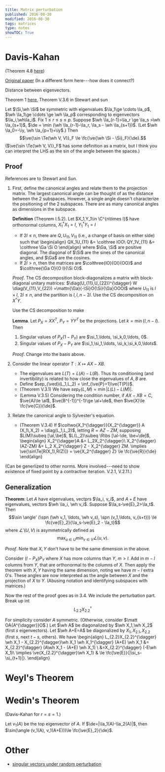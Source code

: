 ```yaml
---
title: Matrix perturbation
published: 2016-08-30
modified: 2016-08-30
tags: matrices
type: notes
showTOC: True
---
```


# Davis-Kahan

(Theorem 4.8 [here](http://ocw.mit.edu/courses/mathematics/18-s997-high-dimensional-statistics-spring-2015/lecture-notes/MIT18_S997S15_Chapter4.pdf))

[Original paper](http://epubs.siam.org/doi/pdf/10.1137/0707001) (In a different form here---how does it connect?)

Distance between eigenvectors.

Theorem 1 [here](http://www.statslab.cam.ac.uk/~yy366/index_files/Biometrika-2015-Yu-biomet_asv008.pdf), Theorem V.3.6 in Stewart and sun

Let $\Si,\wh \Si$ be symmetric with eigenvalues $\la_1\ge \cdots \la_p$, $\wh \la_1\ge \cdots \ge \wh \la_p$ corresponding to eigenvectors $\la_i,\wh\la_i$. Fix $1\le r\le s\le p$. Suppose $\wh \la_{r-1}>\la_r \ge \la_s >\wh \la_{s+1}$, $\de = \min (\wh \la_{r-1}-\la_r, \la_s - \wh \la_{s+1})$. (Let $\wh \la_0=-\iy, \wh \la_{p+1}=\iy$.) Then 
$$\ve{\sin \Te(\wh V, V)}_F \le \fc{\ve{\wh \Si - \Si}_F}{\de}.$$
($\ve{\sin \Te(\wh V, V)}_F$ has some definition as a matrix, but I think you can interpret the LHS as the sin of the angle between the spaces.)

## Proof

References are to Stewart and Sun.

1.  First, define the canonical angles and relate them to the projection matrix. The largest canonical angle can be thought of as the distance between the 2 subspaces. However, a single angle doesn't characterize the positioning of the 2 subspaces. There are as many canonical angles as dimensions in the subspace.
	
	**Definition** (Theorem I.5.2). Let $X_1,Y_1\in \C^{n\times l}$ have orthonormal columns, $X_1^{\dagger}X_1=I$, $Y_1^{\dagger}Y_1=I$
	
	* If $2l\le n$, there are $Q,U_{11}, V_{11}$ (i.e., a change of basis on either side) such that 
	\begin{align}
	QX_1U_{11} &= \colthree IOO\\
	QY_1V_{11} &= \colthree \Ga \Si O
	\end{align}
	where $\Ga, \Si$ are positive diagonal. The diagonal of $\Si$ are the sines of the canonical angles, and $\Ga$ are the cosines.
	* If $2l>n$, then the matrices are $\colthree{IO}{OI}{OO}$ and $\colthree{\Ga O}{O I}{\Si O}$.
	
	*Proof*. The CS decomposition block-diagonalizes a matrix with block-diagonal unitary matrices: $\diag(U_{11},U_{22})^{\dagger} W \diag(V_{11},V_{22}) =\mattn{\Ga}{-\Si}O{\Si}{\Ga}OOOI$ where $U_{11}$ is $l\times l$, $2l\le n$, and the partition is $l,l,n-2l$. Use the CS decomposition on $X^{\dagger}Y$.
	
	Use the CS decomposition to make 
	
	**Lemma**. Let $P_X=XX^T$, $P_Y=YY^T$ be the projections. Let $k=\min \{l,n-l\}$. Then 
	
	1. Singular values of $P_X(1-P_Y)$ are $\si_1,\ldots, \si_k,0,\ldots, 0$. 
	2. Singular values of $P_X-P_Y$ are $\si_1,\si_1,\ldots, \si_k,\si_k,0,\ldots$.
	
	*Proof*. Change into the basis above.
2. Consider the linear operator $T:X\mapsto AX-XB$. 

    * The eigenvalues are $L(T)=L(A)-L(B)$. Thus its conditioning (and invertibility) is related to how close the eigenvalues of $A,B$ are.
	* Define $sep_{\ved}(L_1,L_2) = \inf_{\ve{P}=1}\ve{T(P)}$.
	* (Theorem V.3.1) We have $sep_F(L,M) = \min |L(L) - L(M)|$.
	* (Lemma V.3.5) Considering the condition number, if $AX-XB=C$, $\ve{A}\le \al$, $\ve{B^{-1}}^{-1}\ge \al+\de$, then $\ve{X}\le \fc{\ve{C}}{\de}$.
3.  Relate the canonical angle to Sylvester's equation.

    *   (Theorem V.3.4) If $\coltwo{X_1^{\dagger}}{X_2^{\dagger}} A (X_1\,X_2) = \diag(L_1,L_2)$, letting $R=AZ-ZM$, supposing $L(M)\subeq [\al,\be]$, $L(L_2)\subeq \R\bs [\al-\de, \be+\de]$, 
		\begin{align}
		X_2^{\dagger}A &= L_2X_2^{\dagger}\\
		X_2^{\dagger}(AZ-ZM) &= L_2 X_2^{\dagger} Z - X_2^{\dagger} ZM.
		\implies \ve{\sin\Te[R(X_1),R(Z)]} = \ve{X_2^{\dagger} Z} \le \fc{\ve{R}}{\de}
		\end{align}

(Can be generlized to other norms. More involved---need to show existence of fixed point by a contractive iteration. V.2.1, V.2.11.)

## Generalization

**Theorem**: Let $A$ have eigenvalues, vectprs $\la_i, v_i$, and $A+E$ have eigenvalues, vectors $\wh \la_i, \wh v_i$. Suppose $\la_s-\ve{E}_2>\la_t$. Then 
$$\sin \angle' (\spn (\wh v_1, \ldots, \wh v_s), \spn (v_1,\ldots, v_{s+t})) \le \fc{ve{E}_2}{\la_s-\ve{E}_2 - \la_t}$$
where $\angle'(U,V)$ is asymmetrically defined as 
$$
\max_{u\in U}\min_{v\in V} \angle(u,v).
$$

*Proof*. Note that $X, Y$ don't have to be the same dimension in the above. 

Consider $(I-P_X)P_Y$ where $X$ has more columns than $Y$, $m>l$. Add in $m-l$ columns from $Y$, that are orthonormal to the columns of $X$. Then apply the theorem with $X,Y$ having the same dimension, noting we have $m-l$ extra 0's. These angles are now interpreted as the angle between $X$ and the projection of $X$ to $Y$. (Abusing notation and identifying subspaces with matrices.)

Now the rest of the proof goes as in 3.4. We include the perturbation part. Break up int
$$
L_{2.2} X_{2.2}^{\dagger}
$$

For simplicity consider $A$ symmetric. (Otherwise, consider $\matt OA{A^{\dagger}}O$.) Let $\wh A$ be diagonalized by $\wh X_1,\wh X_2$ (first $s$ eigenvectors). Let $\wh A+E=A$ be diagonalized by $X_1,X_{2.1},X_{2.2}$ (first $s$, next $t-s$, others). We have
\begin{align}
L_{2.2}X_{2.2}^{\dagger} \wh X_1 - X_{2.2}^{\dagger}\wh X_1 \wh X_1^{\dagger} (A+E) \wh X_1 &= X_{2.2}^{\dagger} (A\wh X_1 - (A+E) \wh X_1) \\
&=X_{2.2}^{\dagger} (-E\wh X_1)\\
\implies \ve{X_{2.2}^{\dagger}\wh X_1} & \le \fc{\ve{E}}{|\si_s-\si_{t+1}|}.
\end{align}

# Weyl's Theorem

# Wedin's Theorem

(Davis-Kahan for $r=s=1$.)

Let $v_1(A)$ be the top eigenvector of $A$. If $\de=|\la_1(A)-\la_2(A)|$, then $\sin(\angle (v_1(A), v_1(A+E)))\le \fc{\ve{E}_2}{\de}$.

<!--?? What's the analogue of this for subspaces? Ex. $\la_1,\ldots, \la_c$ large and $\la_{c+1}$ small.-->


# Other

* [singular vectors under random perturbation](https://arxiv.org/pdf/1004.2000.pdf)
